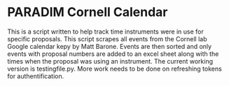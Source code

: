 # PARADIM Cornell Calendar
This is a script written to help track time instruments were in use for specific proposals. This script scrapes all events from the Cornell lab Google calendar kepy by Matt Barone. Events are then sorted and only events with proposal numbers are added to an excel sheet along with the times when the proposal was using an instrument. The current working version is testingfile.py. More work needs to be done on refreshing tokens for authentification. 
